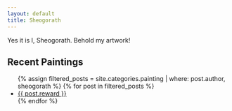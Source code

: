 ```yaml
---
layout: default
title: Sheogorath
---
```


Yes it is I, Sheogorath. Behold my artwork!

<h2>Recent Paintings</h2>
<ul>
  {% assign filtered_posts = site.categories.painting | where: post.author, sheogorath %}
  {% for post in filtered_posts %}
    <li><a href="{{ post.url }}">{{ post.reward }}</a></li>
  {% endfor %}
</ul>

